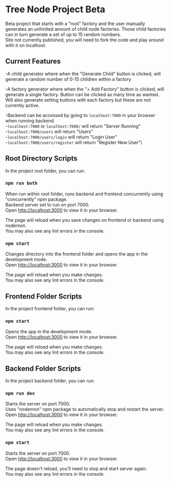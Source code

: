 # Tree Node Project Beta

Beta project that starts with a "root" factory and the user manually generates an unlimited amount of child node factories. Those child factories can in turn generate a set of up to 15 random numbers.\
Site not currently published, you will need to fork the code and play around with it on localhost.

## Current Features

-A child generator where when the "Generate Child" button is clicked, will generate a random number of 0-15 children within a factory

-A factory generator where when the "+ Add Factory" button is clicked, will generate a single factory. Button can be clicked as many time as wanted. Will also generate setting buttons with each factory but these are not currently active.

-Backend can be accessed by going to `localhost:7000` in your browser when running backend.\
-`localhost:7000` or `localhost:7000/` will return "Server Running"\
-`localhost:7000/users` will return "Users"\
-`localhost:7000/users/login` will return "Login User"\
-`localhost:7000/users/register` will return "Register New User"\

## Root Directory Scripts

In the project root folder, you can run:

### `npm run both`

When run within root folder, runs backend and frontend concurrently using "concurrently" npm package.\
Backend server set to run on port 7000.\
Open [http://localhost:3000](http://localhost:3000) to view it in your browser.

The page will reload when you save changes on frontend or backend using nodemon.\
You may also see any lint errors in the console.

### `npm start`

Changes directory into the frontend folder and opens the  app in the development mode.\
Open [http://localhost:3000](http://localhost:3000) to view it in your browser.

The page will reload when you make changes.\
You may also see any lint errors in the console.


## Frontend Folder Scripts

In the project frontend folder, you can run:

### `npm start`

Opens the  app in the development mode.\
Open [http://localhost:3000](http://localhost:3000) to view it in your browser.

The page will reload when you make changes.\
You may also see any lint errors in the console.


## Backend Folder Scripts

In the project backend folder, you can run:

### `npm run dev`

Starts the server on port 7000.\
Uses "nodemon" npm package to automatically stop and restart the server.\
Open [http://localhost:3000](http://localhost:3000) to view it in your browser.

The page will reload when you make changes.\
You may also see any lint errors in the console.

### `npm start`

Starts the server on port 7000.\
Open [http://localhost:3000](http://localhost:3000) to view it in your browser.

The page doesn't reload, you'll need to stop and start server again.\
You may also see any lint errors in the console.
